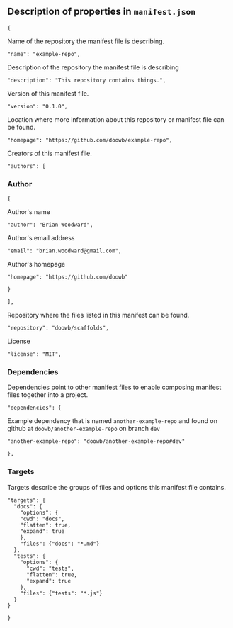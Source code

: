 ## Description of properties in `manifest.json`

`{`

Name of the repository the manifest file is describing.

`"name": "example-repo",`

Description of the repository the manifest file is describing

`"description": "This repository contains things.",`

Version of this manifest file.

`"version": "0.1.0",`

Location where more information about this repository or manifest file can be found.

`"homepage": "https://github.com/doowb/example-repo",`

Creators of this manifest file.

`"authors": [`

### Author

`{`

Author's name

`"author": "Brian Woodward",`

Author's email address

`"email": "brian.woodward@gmail.com",`

Author's homepage

`"homepage": "https://github.com/doowb"`

`}`

`],`

Repository where the files listed in this manifest can be found.

`"repository": "doowb/scaffolds",`

License

`"license": "MIT",`

### Dependencies

Dependencies point to other manifest files to enable composing manifest files together into a project.

`"dependencies": {`

Example dependency that is named `another-example-repo` and found on github at `doowb/another-example-repo` on branch `dev`

`"another-example-repo": "doowb/another-example-repo#dev"`

`},`

### Targets

Targets describe the groups of files and options this manifest file contains.

```
"targets": {
  "docs": {
    "options": {
    "cwd": "docs",
    "flatten": true,
    "expand": true
    },
    "files": {"docs": "*.md"}
  },
  "tests": {
    "options": {
      "cwd": "tests",
      "flatten": true,
      "expand": true
    },
    "files": {"tests": "*.js"}
  }
}
```

`}`


